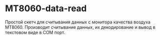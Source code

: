 # MT8060-data-read
Простой скетч для считывания данных с монитора качества воздуха MT8060.
Производит считывание данных, их декодирование и вывод в текстовом виде в COM порт. 
